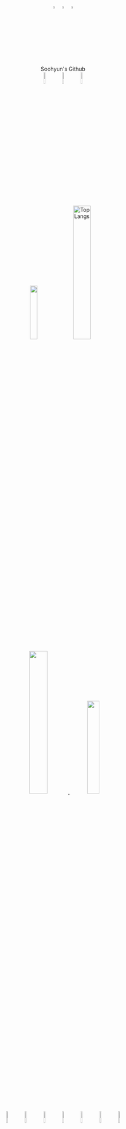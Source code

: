 <div align = "center"> 
  <img src="https://i.pinimg.com/originals/9c/14/a8/9c14a8074b0c196c792e1337b00e7766.gif" width="4%">
  <img src="https://art.pixilart.com/0ec34701d3baa39.gif" width="4%">
  <img src="https://i.pinimg.com/originals/52/a5/aa/52a5aa323480109f7c45204f85b942c8.gif" width="4%">
  
  <br>
  Soohyun's Github
  <br>
  
  <img src="https://i.pinimg.com/originals/f9/db/fa/f9dbfaf37b164bcc2a5424e278b572ea.gif" width="9%">
  <img src="https://i.pinimg.com/originals/f9/db/fa/f9dbfaf37b164bcc2a5424e278b572ea.gif" width="9%">
  <img src="https://i.pinimg.com/originals/f9/db/fa/f9dbfaf37b164bcc2a5424e278b572ea.gif" width="9%">
  
  <br>
  <img src="https://i.pinimg.com/originals/e7/23/01/e723016206a31ce4064bd487cb929bbb.gif" width="19%">
  <a href="https://github.com/Y00nS00Hyun">
    <img src="https://github-readme-stats.vercel.app/api/top-langs/?username=Y00nS00Hyun&layout=compact&theme=default&hide_progress=true" alt="Top Langs" width="30%"/>
  </a>
  
  <br>
  
  <a href="https://github.com/anuraghazra/github-readme-stats">
    <img src="https://github-readme-stats.vercel.app/api?type=rect&text=RECT&fontAlign=30&fontSize=30&desc=Use%20theme&descAlign=60&descAlignY=50&theme=default&username=Y00nS00Hyun" width="31%"/>
  </a>
  <img src="https://file3.instiz.net/data/file3/2018/02/12/2/6/c/26cd8673ac4f25581119aa330013163f.gif" width="25%">

  <br>

  <img src="https://i.pinimg.com/originals/b6/e3/ef/b6e3ef535fc0f404923b5f939d367b9a.gif" width="9%">
  <img src="https://i.pinimg.com/originals/b6/e3/ef/b6e3ef535fc0f404923b5f939d367b9a.gif" width="9%">
  <img src="https://i.pinimg.com/originals/b6/e3/ef/b6e3ef535fc0f404923b5f939d367b9a.gif" width="9%">
  <img src="https://i.pinimg.com/originals/b6/e3/ef/b6e3ef535fc0f404923b5f939d367b9a.gif" width="9%">
  <img src="https://i.pinimg.com/originals/b6/e3/ef/b6e3ef535fc0f404923b5f939d367b9a.gif" width="9%">
  <img src="https://i.pinimg.com/originals/b6/e3/ef/b6e3ef535fc0f404923b5f939d367b9a.gif" width="9%">
  <img src="https://i.pinimg.com/originals/b6/e3/ef/b6e3ef535fc0f404923b5f939d367b9a.gif" width="9%">

  <br>
  <br>
  <br>
  <br>


</details>



 <br>
</div>  
  
